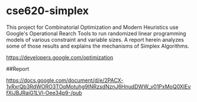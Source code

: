# cse620-simplex
This project for Combinatorial Optimization and Modern Heuristics use Google's Operational Rearch Tools to run randomized linear programming models of various constraint and variable sizes. A report herein analyzes some of those results and explains the mechanisms of Simplex Algorithms. 

https://developers.google.com/optimization

##Report

https://docs.google.com/document/d/e/2PACX-1vRxrQb3RdWORO3TOqMotuhg9INRzsdNznJ6HnudDWW_v01PxMoQ0XIEvfXiJBJRaiG1LVl-Oee34p9-/pub
